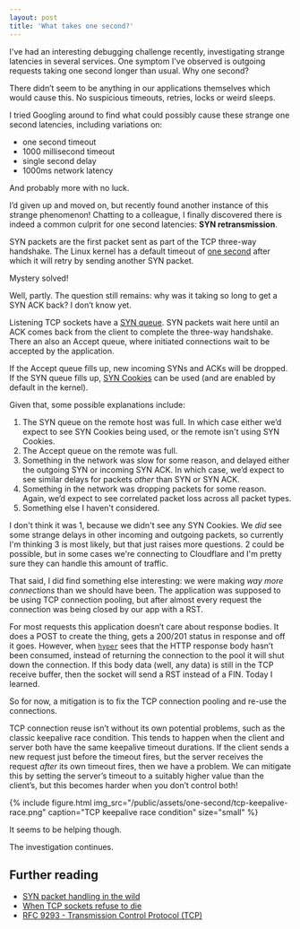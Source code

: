 ```yaml
---
layout: post
title: 'What takes one second?'
---
```


<!-- markdownlint-disable MD036 MD033 -->

I've had an interesting debugging challenge recently, investigating strange latencies in several services. One symptom I've observed is outgoing requests taking one second longer than usual. Why one second?

There didn’t seem to be anything in our applications themselves which would cause this. No suspicious timeouts, retries, locks or weird sleeps.

I tried Googling around to find what could possibly cause these strange one second latencies, including variations on:

- one second timeout
- 1000 millisecond timeout
- single second delay
- 1000ms network latency

And probably more with no luck.

I’d given up and moved on, but recently found another instance of this strange phenomenon! Chatting to a colleague, I finally discovered there is indeed a common culprit for one second latencies: **SYN retransmission**.

SYN packets are the first packet sent as part of the TCP three-way handshake. The Linux kernel has a default timeout of [one second](https://github.com/torvalds/linux/blob/2fcd07b7ccd5fd10b2120d298363e4e6c53ccf9c/include/net/tcp.h#L144) after which it will retry by sending another SYN packet.

Mystery solved!

Well, partly. The question still remains: why was it taking so long to get a SYN ACK back? I don’t know yet.

Listening TCP sockets have a [SYN queue](https://blog.cloudflare.com/syn-packet-handling-in-the-wild/#synqueue). SYN packets wait here until an ACK comes back from the client to complete the three-way handshake. There an also an Accept queue, where initiated connections wait to be accepted by the application.

If the Accept queue fills up, new incoming SYNs and ACKs will be dropped. If the SYN queue fills up, [SYN Cookies](https://blog.cloudflare.com/syn-packet-handling-in-the-wild/#synflood) can be used (and are enabled by default in the kernel).

Given that, some possible explanations include:

1. The SYN queue on the remote host was full. In which case either we’d expect to see SYN Cookies being used, or the remote isn't using SYN Cookies.
2. The Accept queue on the remote was full.
3. Something in the network was slow for some reason, and delayed either the outgoing SYN or incoming SYN ACK. In which case, we’d expect to see similar delays for packets _other_ than SYN or SYN ACK.
4. Something in the network was dropping packets for some reason. Again, we’d expect to see correlated packet loss across all packet types.
5. Something else I haven't considered.

I don't think it was 1, because we didn't see any SYN Cookies. We _did_ see some strange delays in other incoming and outgoing packets, so currently I'm thinking 3 is most likely, but that just raises more questions. 2 could be possible, but in some cases we're connecting to Cloudflare and I'm pretty sure they can handle this amount of traffic.

That said, I did find something else interesting: we were making _way more connections_ than we should have been. The application was supposed to be using TCP connection pooling, but after almost every request the connection was being closed by our app with a RST.

For most requests this application doesn’t care about response bodies. It does a POST to create the thing, gets a 200/201 status in response and off it goes. However, when [`hyper`](https://github.com/hyperium/hyper) sees that the HTTP response body hasn’t been consumed, instead of returning the connection to the pool it will shut down the connection. If this body data (well, any data) is still in the TCP receive buffer, then the socket will send a RST instead of a FIN. Today I learned.

So for now, a mitigation is to fix the TCP connection pooling and re-use the connections.

TCP connection reuse isn’t without its own potential problems, such as the classic keepalive race condition. This tends to happen when the client and server both have the same keepalive timeout durations. If the client sends a new request just before the timeout fires, but the server receives the request _after_ its own timeout fires, then we have a problem. We can mitigate this by setting the server’s timeout to a suitably higher value than the client’s, but this becomes harder when you don’t control both!

{% include figure.html
  img_src="/public/assets/one-second/tcp-keepalive-race.png"
  caption="TCP keepalive race condition"
  size="small"
%}

It seems to be helping though.

The investigation continues.

## Further reading

- [SYN packet handling in the wild](https://blog.cloudflare.com/syn-packet-handling-in-the-wild/)
- [When TCP sockets refuse to die](https://blog.cloudflare.com/when-tcp-sockets-refuse-to-die/)
- [RFC 9293 - Transmission Control Protocol (TCP)](https://datatracker.ietf.org/doc/rfc9293/)
